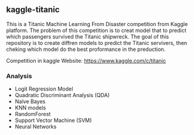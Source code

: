 ## kaggle-titanic

This is a Titanic Machine Learning From Disaster competition from  Kaggle platform. The problem of this competition is to creat model that to predict which passengers survived the Titanic shipwreck. The goal of this repository is to create diffren models to predict the Titanic servivers, then cheking which model do the best proformance in the preduction.


Competition in kaggle Website: https://www.kaggle.com/c/titanic

### Analysis 
* Logit Regression Model
* Quadratic Discriminant Analysis (QDA)
* Naïve Bayes
* KNN models
*  RandomForest
*  Support Vector Machine (SVM)
*  Neural Networks
